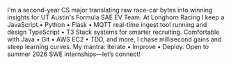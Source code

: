 I'm a second-year CS major translating raw race-car bytes into winning insights for UT Austin's Formula SAE EV Team. At Longhorn Racing I keep a JavaScript • Python • Flask • MQTT real-time ingest tool running and design TypeScript • T3 Stack systems for smarter recruiting. Comfortable with Java • Git • AWS EC2 • TDD, and more, I chase millisecond gains and steep learning curves. My mantra: Iterate • Improve • Deploy. Open to summer 2026 SWE internships—let’s connect!
